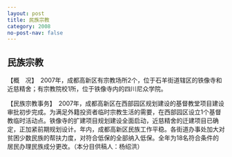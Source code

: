 ```yaml
---
layout: post
title: 民族宗教
category: 2008
no-post-nav: false
---
```


##  民族宗教

【概　况】　2007年，成都高新区有宗教场所2个，位于石羊街道辖区的铁像寺和近慈精舍；有宗教院校1所，位于铁像寺内的四川尼众学院。
 
【民族宗教事务】　2007年，成都高新区在西部园区规划建设的基督教堂项目建设审批初步完成。为满足外籍投资者临时宗教生活的需要，在西部园区设立1个基督教临时活动点。铁像寺的扩建项目规划建设全面启动，近慈精舍的迁建项目已确定，正加紧前期规划设计。年内，成都高新区民族工作平稳。各街道办事处加大对贫困少数民族的帮扶力度，对符合低保的全部纳入低保。全年为18名符合条件的居民办理民族成分更改。（本分目供稿人：杨绍洪）
 